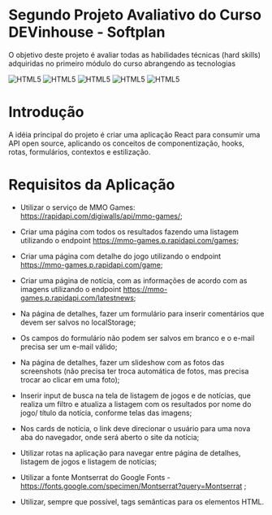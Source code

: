 # Segundo Projeto Avaliativo do Curso DEVinhouse - Softplan

O objetivo deste projeto é avaliar todas as habilidades técnicas (hard skills) adquiridas no primeiro módulo do curso abrangendo as tecnologias 

![HTML5](https://img.shields.io/badge/HTML5-E34F26?style=for-the-badge&logo=html5&logoColor=white)
![HTML5](https://img.shields.io/badge/CSS3-1572B6?style=for-the-badge&logo=css3&logoColor=white)
![HTML5](https://img.shields.io/badge/JavaScript-F7DF1E?style=for-the-badge&logo=javascript&logoColor=black)
![HTML5](https://img.shields.io/badge/Node.js-43853D?style=for-the-badge&logo=node.js&logoColor=white)
![HTML5](https://img.shields.io/badge/React-20232A?style=for-the-badge&logo=react&logoColor=61DAFB)


# Introdução

A idéia principal do projeto é criar uma aplicação React para consumir uma API open source, aplicando os conceitos de componentização, hooks, rotas, formulários, contextos e estilização.

# Requisitos da Aplicação

- Utilizar o serviço de MMO Games: https://rapidapi.com/digiwalls/api/mmo-games/;
- Criar uma página com todos os resultados fazendo uma listagem utilizando o endpoint https://mmo-games.p.rapidapi.com/games;
- Criar uma página com detalhe do jogo utilizando o endpoint https://mmo-games.p.rapidapi.com/game;
- Criar uma página de notícia, com as informações de acordo com as imagens utilizando o endpoint https://mmo-games.p.rapidapi.com/latestnews;

- Na página de detalhes, fazer um formulário para inserir comentários que devem ser salvos no localStorage;
- Os campos do formulário não podem ser salvos em branco e o e-mail precisa ser um e-mail válido;
- Na página de detalhes, fazer um slideshow com as fotos das screenshots (não precisa ter troca automática de fotos, mas precisa trocar ao clicar em uma foto);
- Inserir input de busca na tela de listagem de jogos e de notícias, que realiza um filtro e atualiza a listagem com os resultados por nome do jogo/ título da notícia, conforme telas das imagens;
- Nos cards de notícia, o link deve direcionar o usuário para uma nova aba do navegador, onde será aberto o site da notícia;
- Utilizar rotas na aplicação para navegar entre página de detalhes, listagem de jogos e listagem de notícias;
- Utilizar a fonte Montserrat do Google Fonts - https://fonts.google.com/specimen/Montserrat?query=Montserrat ;
- Utilizar, sempre que possível, tags semânticas para os elementos HTML.